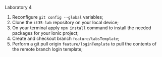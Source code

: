Laboratory 4 

1. Reconfigure `git config --global` variables;
2. Clone the `it35-lab` repository on your local device;
3. On your terminal apply `npm install` command to install the needed packages for your Ionic project;
4. Create and checkout branch `feature/tabsTemplate`;
5. Perform a git pull origin `feature/loginTemplate` to pull the contents of the remote branch login template;
